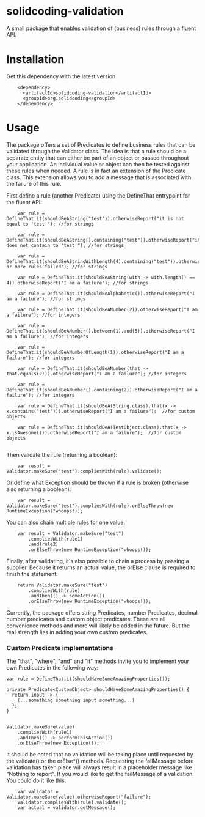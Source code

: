 # solidcoding-validation

A small package that enables validation of (business) rules through a fluent API.

# Installation

Get this dependency with the latest version

```
    <dependency>
      <artifactId>solidcoding-validation</artifactId>
      <groupId>org.solidcoding</groupId>
    </dependency>
```

# Usage

The package offers a set of Predicates to define business rules that can be validated through the Validator class. The
idea is that a rule should be a separate entity that can either be part of an object or passed throughout your
application. An individual value or object can then be tested against these rules when needed. A rule is in fact an
extension of the Predicate class. This extension allows you to add a message that is associated with the failure of this
rule.

First define a rule (another Predicate) using the DefineThat entrypoint for the fluent API:

```
    var rule = DefineThat.it(shouldBeAString("test")).otherwiseReport("it is not equal to 'test'"); //for strings

    var rule = DefineThat.it(shouldBeAString().containing("test")).otherwiseReport("it does not contain to 'test'"); //for strings

    var rule = DefineThat.it(shouldBeAStringWithLength(4).containing("test")).otherwiseReport("One or more rules failed"); //for strings

    var rule = DefineThat.it(shouldBeAString(with -> with.length() == 4)).otherwiseReport("I am a failure"); //for strings

    var rule = DefineThat.it(shouldBeAlphabetic()).otherwiseReport("I am a failure"); //for strings

    var rule = DefineThat.it(shouldBeANumber(2)).otherwiseReport("I am a failure"); //for integers

    var rule = DefineThat.it(shouldBeANumber().between(1).and(5)).otherwiseReport("I am a failure"); //for integers

    var rule = DefineThat.it(shouldBeANumberOfLength(1)).otherwiseReport("I am a failure"); //for integers

    var rule = DefineThat.it(shouldBeANumber(that -> that.equals(2))).otherwiseReport("I am a failure"); //for integers

    var rule = DefineThat.it(shouldBeANumber().containing(2)).otherwiseReport("I am a failure"); //for integers

    var rule = DefineThat.it(shouldBeA(String.class).that(x -> x.contains("test"))).otherwiseReport("I am a failure");  //for custom objects

    var rule = DefineThat.it(shouldBeA(TestObject.class).that(x -> x.isAwesome())).otherwiseReport("I am a failure");  //for custom objects
    
```

Then validate the rule (returning a boolean):

```
    var result = Validator.makeSure("test").compliesWith(rule).validate();
```

Or define what Exception should be thrown if a rule is broken (otherwise also returning a boolean):

```
    var result = Validator.makeSure("test").compliesWith(rule).orElseThrow(new RuntimeException("whoops!));
```

You can also chain multiple rules for one value:

```
    var result = Validator.makeSure("test")
        .compliesWith(rule1)
        .and(rule2)
        .orElseThrow(new RuntimeException("whoops!));
```

Finally, after validating, it's also possible to chain a process by passing a supplier. Because it returns an actual
value, the orElse clause is required to finish the statement:

```
    return Validator.makeSure("test")
        .compliesWith(rule)
        .andThen(() -> someAction())
        .orElseThrow(new RuntimeException("whoops!));
```

Currently, the package offers string Predicates, number Predicates, decimal number predicates and custom object
predicates. These are all convenience methods and more will likely be added in the future. But the real strength lies in
adding your own custom predicates.

### Custom Predicate<T> implementations

The "that", "where", "and" and "it" methods invite you to implement your own Predicates in the following way:

```
var rule = DefineThat.it(shouldHaveSomeAmazingProperties());

private Predicate<CustomObject> shouldHaveSomeAmazingProperties() {
  return input -> {
    (...something something input something...)
  };
}


Validator.makeSure(value)
    .compliesWith(rule1)
    .andThen(() -> performThisAction())
    .orElseThrow(new Exception());
```

It should be noted that no validation will be taking place until requested by the validate() or the orElse*() methods.
Requesting the failMessage before validation has taken place will always result in a placeholder message like "Nothing
to report". If you would like to get the failMessage of a validation. You could do it like this:

```
    var validator = Validator.makeSure(value).otherwiseReport("failure");
    validator.compliesWith(rule).validate();
    var actual = validator.getMessage();
```

